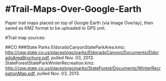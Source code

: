 #Trail-Maps-Over-Google-Earth
============================

Paper trail maps placed on top of Google Earth (via Image Overlay), then saved as KMZ format to be uploaded to GPS unit.

#Trail map sources:

##CO
###State Parks
EldoradoCanyonStateParkArea.kmz: http://cpw.state.co.us/placestogo/parks/EldoradoCanyon/Documents/EldoradoAreaBrochure.pdf, pulled Nov. 03, 2013.
StateForestStateParkWinterRecreation.kmz: http://cpw.state.co.us/placestogo/parks/StateForest/Documents/WinterRecreationMap.pdf, pulled Nov. 03, 2013.
